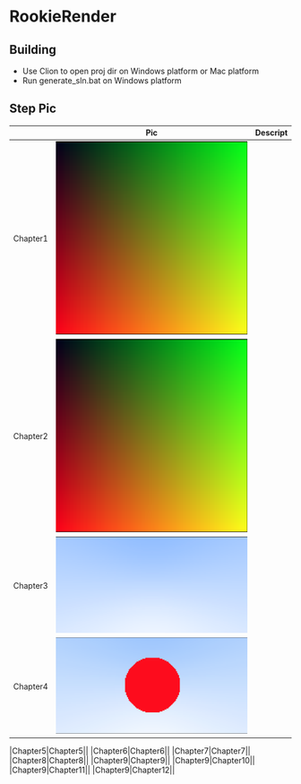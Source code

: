 # RookieRender

## Building

- Use Clion to open proj dir on Windows platform or Mac platform
- Run generate_sln.bat on Windows platform

## Step Pic

||Pic|Descript|
|-|-|-|
|Chapter1|![Chapter1](Img/Chapter1.png)||
|Chapter2|![Chapter2](Img/Chapter1.png)||
|Chapter3|![Chapter3](Img/Chapter3.png)||
|Chapter4|![Chapter4](Img/Chapter4.png)||

|Chapter5|Chapter5||
|Chapter6|Chapter6||
|Chapter7|Chapter7||
|Chapter8|Chapter8||
|Chapter9|Chapter9||
|Chapter9|Chapter10||
|Chapter9|Chapter11||
|Chapter9|Chapter12||





